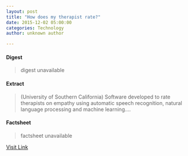 ```yaml
---
layout: post
title: "How does my therapist rate?"
date: 2015-12-02 05:00:00
categories: Technology
author: unknown author

---
```



#### Digest
>digest unavailable

#### Extract
>(University of Southern California) Software developed to rate therapists on empathy using automatic speech recognition, natural language processing and machine learning....

#### Factsheet
>factsheet unavailable

[Visit Link](http://www.eurekalert.org/pub_releases/2015-12/uosc-hdm120115.php)


